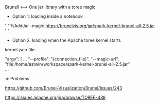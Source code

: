 Brunell <--> One jar library with a toree magic

- Option 1: loading inside a notebook

'''
%AddJar -magic https://brunelvis.org/jar/spark-kernel-brunel-all-2.5.jar
'''

- Option 2: loading when the Apache toree kernel starts

kernel.json file:

  "argv": [
    ...
    "--profile", "{connection_file}",
    "--magic-url", "file:/home/astwin/workspace/spark-kernel-brunel-all-2.5.jar"	
    ...



=> Problems:

https://github.com/Brunel-Visualization/Brunel/issues/243

https://issues.apache.org/jira/browse/TOREE-439
